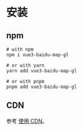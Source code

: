 # 安装

## npm

```shell
# with npm
npm i vue3-baidu-map-gl

# or with yarn
yarn add vue3-baidu-map-gl

# or with pnpm
pnpm add vue3-baidu-map-gl
```

## CDN
参考 [使用 CDN](/zh/guide/usage-cdn)。